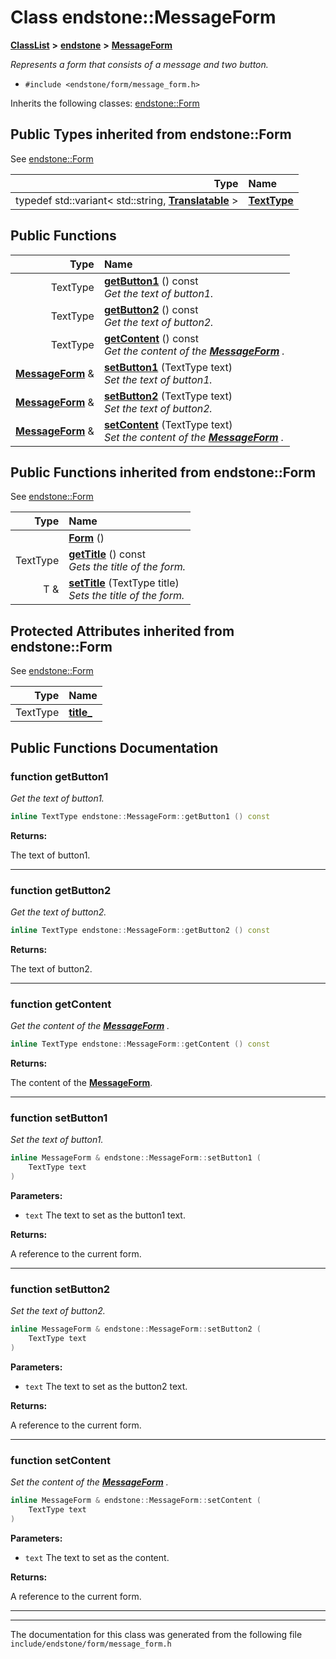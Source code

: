 

# Class endstone::MessageForm



[**ClassList**](annotated.md) **>** [**endstone**](namespaceendstone.md) **>** [**MessageForm**](classendstone_1_1MessageForm.md)



_Represents a form that consists of a message and two button._ 

* `#include <endstone/form/message_form.h>`



Inherits the following classes: [endstone::Form](classendstone_1_1Form.md)
















## Public Types inherited from endstone::Form

See [endstone::Form](classendstone_1_1Form.md)

| Type | Name |
| ---: | :--- |
| typedef std::variant&lt; std::string, [**Translatable**](classendstone_1_1Translatable.md) &gt; | [**TextType**](classendstone_1_1Form.md#typedef-texttype)  <br> |






































## Public Functions

| Type | Name |
| ---: | :--- |
|  TextType | [**getButton1**](#function-getbutton1) () const<br>_Get the text of button1._  |
|  TextType | [**getButton2**](#function-getbutton2) () const<br>_Get the text of button2._  |
|  TextType | [**getContent**](#function-getcontent) () const<br>_Get the content of the_ [_**MessageForm**_](classendstone_1_1MessageForm.md) _._ |
|  [**MessageForm**](classendstone_1_1MessageForm.md) & | [**setButton1**](#function-setbutton1) (TextType text) <br>_Set the text of button1._  |
|  [**MessageForm**](classendstone_1_1MessageForm.md) & | [**setButton2**](#function-setbutton2) (TextType text) <br>_Set the text of button2._  |
|  [**MessageForm**](classendstone_1_1MessageForm.md) & | [**setContent**](#function-setcontent) (TextType text) <br>_Set the content of the_ [_**MessageForm**_](classendstone_1_1MessageForm.md) _._ |


## Public Functions inherited from endstone::Form

See [endstone::Form](classendstone_1_1Form.md)

| Type | Name |
| ---: | :--- |
|   | [**Form**](classendstone_1_1Form.md#function-form) () <br> |
|  TextType | [**getTitle**](classendstone_1_1Form.md#function-gettitle) () const<br>_Gets the title of the form._  |
|  T & | [**setTitle**](classendstone_1_1Form.md#function-settitle) (TextType title) <br>_Sets the title of the form._  |
















## Protected Attributes inherited from endstone::Form

See [endstone::Form](classendstone_1_1Form.md)

| Type | Name |
| ---: | :--- |
|  TextType | [**title\_**](classendstone_1_1Form.md#variable-title_)  <br> |






































## Public Functions Documentation




### function getButton1 

_Get the text of button1._ 
```C++
inline TextType endstone::MessageForm::getButton1 () const
```





**Returns:**

The text of button1. 





        

<hr>



### function getButton2 

_Get the text of button2._ 
```C++
inline TextType endstone::MessageForm::getButton2 () const
```





**Returns:**

The text of button2. 





        

<hr>



### function getContent 

_Get the content of the_ [_**MessageForm**_](classendstone_1_1MessageForm.md) _._
```C++
inline TextType endstone::MessageForm::getContent () const
```





**Returns:**

The content of the [**MessageForm**](classendstone_1_1MessageForm.md). 





        

<hr>



### function setButton1 

_Set the text of button1._ 
```C++
inline MessageForm & endstone::MessageForm::setButton1 (
    TextType text
) 
```





**Parameters:**


* `text` The text to set as the button1 text. 



**Returns:**

A reference to the current form. 





        

<hr>



### function setButton2 

_Set the text of button2._ 
```C++
inline MessageForm & endstone::MessageForm::setButton2 (
    TextType text
) 
```





**Parameters:**


* `text` The text to set as the button2 text. 



**Returns:**

A reference to the current form. 





        

<hr>



### function setContent 

_Set the content of the_ [_**MessageForm**_](classendstone_1_1MessageForm.md) _._
```C++
inline MessageForm & endstone::MessageForm::setContent (
    TextType text
) 
```





**Parameters:**


* `text` The text to set as the content. 



**Returns:**

A reference to the current form. 





        

<hr>

------------------------------
The documentation for this class was generated from the following file `include/endstone/form/message_form.h`

